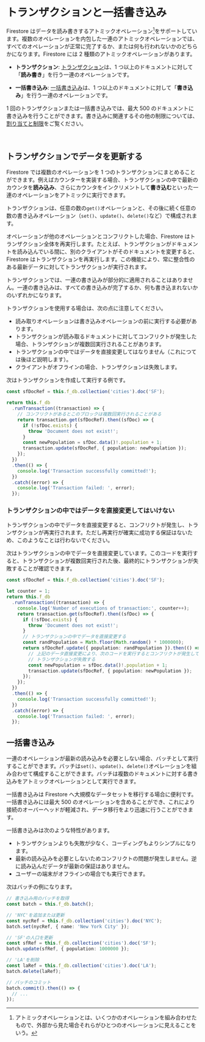 # トランザクションと一括書き込み

Firestore はデータを読み書きするアトミックオペレーション[^※1]をサポートしています。複数のオペレーションを内包した一連のアトミックオペレーションでは、すべてのオペレーションが正常に完了するか、または何も行われないかのどちらかになります。Firestore には 2 種類のアトミックオペレーションがあります。

- **トランザクション**: [トランザクション](#transactions)は、1 つ以上のドキュメントに対して「**読み書き**」を行う一連のオペレーションです。

- **一括書き込み**: [一括書き込み](#batched-writes)は、1 つ以上のドキュメントに対して「**書き込み**」を行う一連のオペレーションです。

1 回のトランザクションまたは一括書き込みでは、最大 500 のドキュメントに書き込みを行うことができます。書き込みに関連するその他の制限については、[割り当てと制限](https://firebase.google.com/docs/firestore/quotas?hl=ja#writes_and_transactions)をご覧ください。

<br>

[^※1]: アトミックオペレーションとは、いくつかのオペレーションを組み合わせたもので、外部から見た場合それらがひとつのオペレーションに見えることをいう。

## <div id="transactions">トランザクションでデータを更新する</div>

Firestore では複数のオペレーションを 1 つのトランザクションにまとめることができます。例えばカウンターを実装する場合、トランザクションの中で最新のカウンタを**読み込み**、さらにカウンタをインクリメントして**書き込む**といった一連のオペレーションをアトミックに実行できます。

トランザクションは、任意の数の`get()`オペレーションと、その後に続く任意の数の書き込みオペレーション（`set()`、`update()`、`delete()`など）で構成されます。

オペレーションが他のオペレーションとコンフリクトした場合、Firestore はトランザクション全体を再実行します。たとえば、トランザクションがドキュメントを読み込んでいる間に、別のクライアントがそのドキュメントを変更すると、Firestore はトランザクションを再実行します。この機能により、常に整合性のある最新データに対してトランザクションが実行されます。

トランザクションでは、一連の書き込みが部分的に適用されることはありません。一連の書き込みは、すべての書き込みが完了するか、何も書き込まれないかのいずれかになります。

トランザクションを使用する場合は、次の点に注意してください。

- 読み取りオペレーションは書き込みオペレーションの前に実行する必要があります。
- トランザクションが読み取るドキュメントに対してコンフリクトが発生した場合、トランザクションが複数回実行されることがあります。
- トランザクションの中ではデータを直接変更してはなりません（これにつては後ほど説明します）。
- クライアントがオフラインの場合、トランザクションは失敗します。

次はトランザクションを作成して実行する例です。

```ts
const sfDocRef = this.f_db.collection('cities').doc('SF');

return this.f_db
  .runTransaction((transaction) => {
    // コンフリクトがあるとこのブロックは複数回実行されることがある
    return transaction.get(sfDocRef).then((sfDoc) => {
      if (!sfDoc.exists) {
        throw 'Document does not exist!';
      }
      const newPopulation = sfDoc.data()!.population + 1;
      transaction.update(sfDocRef, { population: newPopulation });
    });
  })
  .then(() => {
    console.log('Transaction successfully committed!');
  })
  .catch((error) => {
    console.log('Transaction failed: ', error);
  });
```

### トランザクションの中ではデータを直接変更してはいけない

トランザクションの中でデータを直接変更すると、コンフリクトが発生し、トランザクションが再実行されます。ただし再実行が確実に成功する保証はないため、このようなことは行わないでください。

次はトランザクションの中でデータを直接変更しています。このコードを実行すると、トランザクションが複数回実行された後、最終的にトランザクションが失敗することが確認できます。

```ts
const sfDocRef = this.f_db.collection('cities').doc('SF');

let counter = 1;
return this.f_db
  .runTransaction((transaction) => {
    console.log('Number of executions of transaction:', counter++);
    return transaction.get(sfDocRef).then((sfDoc) => {
      if (!sfDoc.exists) {
        throw 'Document does not exist!';
      }
      // トランザクションの中でデータを直接変更する
      const randPopulation = Math.floor(Math.random() * 1000000);
      return sfDocRef.update({ population: randPopulation }).then(() => {
        // 上記のデータ直接変更により、次のコードを実行するとコンフリクトが発生して、
        // トランザクションが失敗する
        const newPopulation = sfDoc.data()!.population + 1;
        transaction.update(sfDocRef, { population: newPopulation });
      });
    });
  })
  .then(() => {
    console.log('Transaction successfully committed!');
  })
  .catch((error) => {
    console.log('Transaction failed: ', error);
  });
```

## <div id="batched-writes">一括書き込み</div>

一連のオペレーションが最新の読み込みを必要としない場合、バッチとして実行することができます。バッチは`set()`、`update()`、`delete()`オペレーションを組み合わせて構成することができます。バッチは複数のドキュメントに対する書き込みをアトミックオペレーションとして実行できます。

一括書き込みは Firestore へ大規模なデータセットを移行する場合に便利です。一括書き込みには最大 500 のオペレーションを含めることができ、これにより接続のオーバーヘッドが軽減され、データ移行をより迅速に行うことができます。

一括書き込みは次のような特性があります。

* トランザクションよりも失敗が少なく、コーディングもよりシンプルになります。
* 最新の読み込みを必要としないためコンフリクトの問題が発生しません。逆に読み込んだデータが最新の保証はありません。
* ユーザーの端末がオフラインの場合でも実行できます。

次はバッチの例になります。

```ts
// 書き込み用のバッチを取得
const batch = this.f_db.batch();

// 'NYC'を追加または更新
const nycRef = this.f_db.collection('cities').doc('NYC');
batch.set(nycRef, { name: 'New York City' });

// 'SF'の人口を更新
const sfRef = this.f_db.collection('cities').doc('SF');
batch.update(sfRef, { population: 1000000 });

// 'LA'を削除
const laRef = this.f_db.collection('cities').doc('LA');
batch.delete(laRef);

// バッチのコミット
batch.commit().then(() => {
  // ...
});
```
